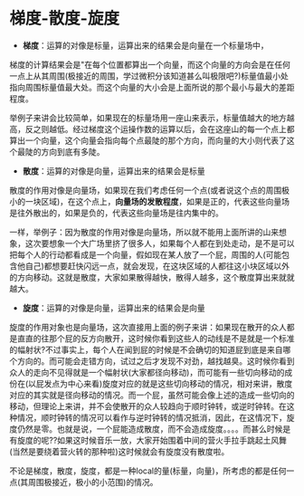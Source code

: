 # 梯度-散度-旋度

* **梯度**：运算的对像是标量，运算出来的结果会是向量在一个标量场中，

梯度的计算结果会是"在每个位置都算出一个向量，而这个向量的方向会是在任何一点上从其周围(极接近的周围，学过微积分该知道甚么叫极限吧?)标量值最小处指向周围标量值最大处。而这个向量的大小会是上面所说的那个最小与最大的差距程度。

举例子来讲会比较简单，如果现在的标量场用一座山来表示，标量值越大的地方越高，反之则越低。经过梯度这个运操作数的运算以后，会在这座山的每一个点上都算出一个向量，这个向量会指向每个点最陡的那个方向，而向量的大小则代表了这个最陡的方向到底有多陡。

* **散度**：运算的对像是向量，运算出来的结果会是标量

散度的作用对像是向量场，如果现在我们考虑任何一个点(或者说这个点的周围极小的一块区域)，在这个点上，**向量场的发散程度**，如果是正的，代表这些向量场是往外散出的，如果是负的，代表这些向量场是往内集中的。

一样，举例子：因为散度的作用对像是向量场，所以就不能用上面所讲的山来想象，这次要想象一个大广场里挤了很多人，如果每个人都在到处走动，是不是可以把每个人的行动都看成是一个向量，假如现在某人放了一个屁，周围的人(可能包含他自己)都想要赶快闪远一点，就会发现，在这块区域的人都往这小块区域以外的方向移动。这就是散度，大家如果散得越快，散得人越多，这个散度算出来就就越大。

* **旋度**：运算的对像是向量，运算出来的结果会是向量

旋度的作用对象也是向量场，这次直接用上面的例子来讲：如果现在散开的众人都是直直的往那个屁的反方向散开，这时候你看到这些人的动线是不是就是一个标准的幅射状?不过事实上，每个人在闻到屁的时候是不会确切的知道屁到底是来自哪个方向的。而可能会走错方向，试过之后才发现不对劲，越找越臭。这时候你看到众人的走向不见得就是一个幅射状(大家都径向移动)，而可能有一些切向移动的成份在(以屁发点为中心来看)旋度对应的就是这些切向移动的情况，相对来讲，散度对应的其实就是径向移动的情况。而一个屁，虽然可能会像上述的造成一些切向的移动，但理论上来讲，并不会使散开的众人较趋向于顺时钟转，或逆时钟转。在这种情况，顺时钟转的情况可以看作与逆时钟转的情况抵消，因此，在这情况下，旋度仍然是零。也就是说，一个屁能造成散度，而不会造成旋度。。。。而甚么时候是有旋度的呢??如果这时候音乐一放，大家开始围着中间的营火手拉手跳起土风舞(当然是要绕着营火转的那种啦)这时候就会有旋度没有散度啦。

不论是梯度，散度，旋度，都是一种local的量(标量，向量)，所考虑的都是任何一点(其周围极接近，极小的小范围)的情况。
